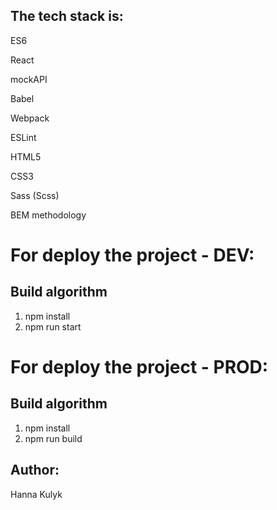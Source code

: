 

## The tech stack is:

ES6

React

mockAPI

Babel

Webpack

ESLint

HTML5

CSS3

Sass (Scss)

BEM methodology

# For deploy the project - DEV:

## Build algorithm

1. npm install
2. npm run start

# For deploy the project - PROD:

## Build algorithm

1. npm install
2. npm run build

## Author:

Hanna Kulyk
